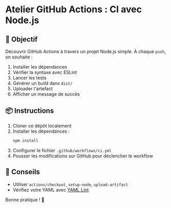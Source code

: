 
# Atelier GitHub Actions : CI avec Node.js

## 🎯 Objectif
Découvrir GitHub Actions à travers un projet Node.js simple. À chaque `push`, on souhaite :
1. Installer les dépendances
2. Vérifier la syntaxe avec ESLint
3. Lancer les tests
4. Générer un build dans `dist/`
5. Uploader l'artefact
6. Afficher un message de succès

## 📦 Instructions

1. Cloner ce dépôt localement
2. Installer les dépendances :
   ```bash
   npm install
   ```
3. Configurer le fichier `.github/workflows/ci.yml`
4. Pousser les modifications sur GitHub pour déclencher le workflow

## 📝 Conseils
- Utiliser `actions/checkout`, `setup-node`, `upload-artifact`
- Vérifiez votre YAML avec [YAML Lint](http://www.yamllint.com/)

Bonne pratique ! 🚀
